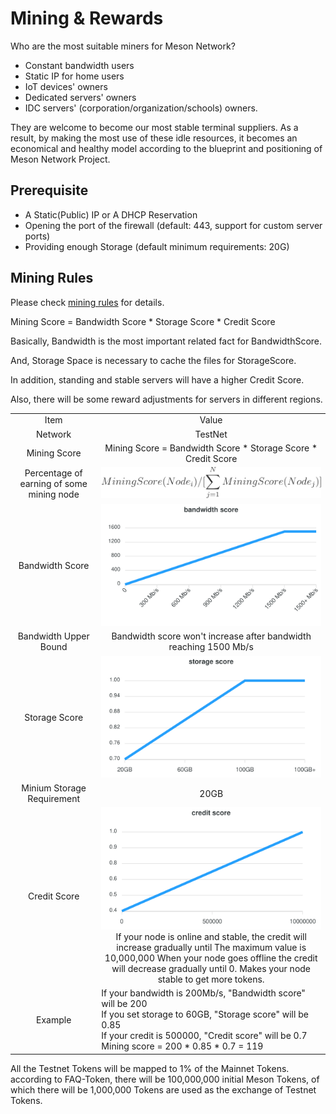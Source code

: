 # Mining & Rewards

Who are the most suitable miners for Meson Network?

- Constant bandwidth users
- Static IP for home users
- IoT devices' owners
- Dedicated servers' owners
- IDC servers' (corporation/organization/schools) owners.

They are welcome to become our most stable terminal suppliers. As a result, by making the most use of these idle resources, it becomes an economical and healthy model according to the blueprint and positioning of Meson Network Project.

## Prerequisite

- A Static(Public) IP or A DHCP Reservation
- Opening the port of the firewall (default: 443, support for custom server ports)
- Providing enough Storage (default minimum requirements: 20G)

## Mining Rules

Please check [mining rules](https://dashboard.meson.network/ming_rules_msntt) for details.

Mining Score = Bandwidth Score * Storage Score * Credit Score

Basically, Bandwidth is the most important related fact for BandwidthScore.

And, Storage Space is necessary to cache the files for StorageScore.

In addition, standing and stable servers will have a higher Credit Score.

Also, there will be some reward adjustments for servers in different regions.
<div style="text-align:center">
<table>
    <tr>
        <td>Item</td>
        <td>Value</td>
    </tr>
    <tr>
        <td>Network</td>
        <td>TestNet</td>
    </tr>
    <tr>
        <td>Mining Score</td>
        <td>Mining Score = Bandwidth Score * Storage Score * Credit Score</td>
    </tr>
    <tr>
        <td>Percentage of earning of some mining node</td>
        <td><img src="./images/percentage.svg" /></td>
    </tr>
    <tr>
        <td>Bandwidth Score</td>
        <td><img src="./images/bandwidth-score.svg" /></td>
    </tr>
    <tr>
        <td>Bandwidth Upper Bound</td>
        <td>Bandwidth score won't increase after bandwidth reaching 1500 Mb/s</td>
    </tr>
    <tr>
        <td>Storage Score</td>
        <td><img src="./images/storage-score.svg" /></td>
    </tr>
    <tr>
        <td>Minium Storage Requirement</td>
        <td>20GB</td>
    </tr>
    <tr>
        <td>Credit Score</td>
        <td><img src="./images/credit-score.svg" /><br>If your node is online and stable, the credit will increase gradually until The maximum value is 10,000,000
When your node goes offline the credit will decrease gradually until 0.
Makes your node stable to get more tokens.</td>
    </tr>
    <tr>
        <td>Example</td>
        <td align="left">If your bandwidth is 200Mb/s, "Bandwidth score" will be 200<br>If you set storage to 60GB, "Storage score" will be 0.85<br>If your credit is 500000, "Credit score" will be 0.7<br>Mining score = 200 * 0.85 * 0.7 = 119</td>
    </tr>
</table>
</div>

All the Testnet Tokens will be mapped to 1% of the Mainnet Tokens. according to FAQ-Token, there will be 100,000,000 initial Meson Tokens, of which there will be 1,000,000 Tokens are used as the exchange of Testnet Tokens.